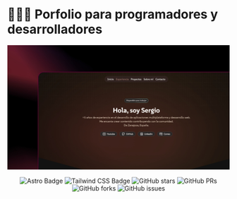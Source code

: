 # 👨🏻‍💻 Porfolio para programadores y desarrolladores

<div align="center">
<img src="./public/portada.webp">
<p></p>
</div>

<div align="center">

![Astro Badge](https://img.shields.io/badge/Astro-FF3E00?logo=astro&logoColor=fff&style=flat)
![Tailwind CSS Badge](https://img.shields.io/badge/Tailwind%20CSS-06B6D4?logo=tailwindcss&logoColor=fff&style=flat)
![GitHub stars](https://img.shields.io/github/stars/sergio452978/portofolio-personal)
![GitHub PRs](https://img.shields.io/github/issues-pr/sergio452978/portofolio-personal)
![GitHub forks](https://img.shields.io/github/forks/sergio452978/portofolio-personal)
![GitHub issues](https://img.shields.io/github/issues/sergio452978/portofolio-personal)

</div>